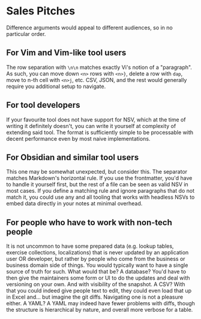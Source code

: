 # Sales Pitches

Difference arguments would appeal to different audiences, so in no particular order.

## For Vim and Vim-like tool users

The row separation with `\n\n` matches exactly Vi's notion of a "paragraph".
As such, you can move down `<n>` rows with `<n>}`, delete a row with `dap`, move to n-th cell with `<n>j`, etc.
CSV, JSON, and the rest would generally require you additional setup to navigate.

## For tool developers

If your favourite tool does not have support for NSV, which at the time of writing it definitely doesn't, you can write it yourself at complexity of extending said tool.
The format is sufficiently simple to be processable with decent performance even by most naive implementations.

## For Obsidian and similar tool users

This one may be somewhat unexpected, but consider this.
The separator matches Markdown's horizontal rule.
If you use the frontmatter, you'd have to handle it yourself first, but the rest of a file can be seen as valid NSV in most cases.
If you define a matching rule and ignore paragraphs that do not match it, you could use any and all tooling that works with headless NSVs to embed data directly in your notes at minimal overhead.

## For people who have to work with non-tech people

It is not uncommon to have some prepared data (e.g. lookup tables, exercise collections, localizations) that is never updated by an application user OR developer, but rather by people who come from the business or business domain side of things.
You would typically want to have a single source of truth for such.
What would that be?
A database? You'd have to then give the maintainers some form or UI to do the updates and deal with versioning on your own. And with visibility of the snapshot.
A CSV? With that you could indeed give people text to edit, they could even load that up in Excel and… but imagine the git diffs. Navigating one is not a pleasure either.
A YAML? A YAML may indeed have fewer problems with diffs, though the structure is hierarchical by nature, and overall more verbose for a table.
